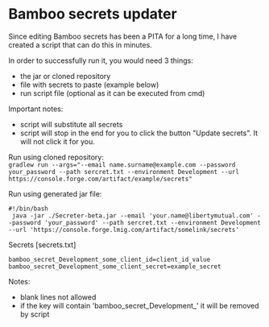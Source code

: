 # Bamboo secrets updater

Since editing Bamboo secrets has been a PITA for a long time, I have created a script that can do this in minutes.

In order to successfully run it, you would need 3 things:
- the jar or cloned repository
- file with secrets to paste (example below)
- run script file (optional as it can be executed from cmd)

Important notes:
- script will substitute all secrets
- script will stop in the end for you to click the button "Update secrets". It will not click it for you.

Run using cloned repository:  
`gradlew run --args="--email name.surname@example.com --password your_password --path sercret.txt --environment Development --url https://console.forge.com/artifact/example/secrets"`

Run using generated jar file:  
```
#!/bin/bash
 java -jar ./Secreter-beta.jar --email 'your.name@libertymutual.com' --password 'your_password' --path sercret.txt --environment Development --url 'https://console.forge.lmig.com/artifact/somelink/secrets'
```

Secrets [secrets.txt]
```
bamboo_secret_Development_some_client_id=client_id_value
bamboo_secret_Development_some_client_secret=example_secret
```
Notes:
- blank lines not allowed
- if the key will contain 'bamboo_secret_Development_' it will be removed by script
